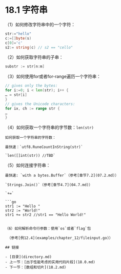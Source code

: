 # 18.1 字符串

（1）如何修改字符串中的一个字符：

```go
str:="hello"
c:=[]byte(s)
c[0]='c'
s2:= string(c) // s2 == "cello"
```

（2）如何获取字符串的子串：

```go
substr := str[n:m]
```

（3）如何使用for或者for-range遍历一个字符串：

```go
// gives only the bytes:
for i:=0; i < len(str); i++ {
… = str[i]
}
// gives the Unicode characters:
for ix, ch := range str {
…
}
```

（4）如何获取一个字符串的字节数：`len(str)`

    如何获取一个字符串的字符数：

    最快速：`utf8.RuneCountInString(str)`
    
    `len([]int(str)) //TBD`

（5）如何连接字符串：

    最快速: `with a bytes.Buffer`（参考[章节7.2](07.2.md)）

    `Strings.Join()`（参考[章节4.7](04.7.md)）
    
    `+=`

    ```go
    str1 := "Hello " 
    str2 := "World!"
    str1 += str2 //str1 == "Hello World!"
   ```

（6）如何解析命令行参数：使用`os`或者`flag`包

    （参考[例12.4](examples/chapter_12/fileinput.go)）

## 链接

- [目录](directory.md)
- 上一节：[出于性能考虑的实用代码片段](18.0.md)
- 下一节：[数组和切片](18.2.md)